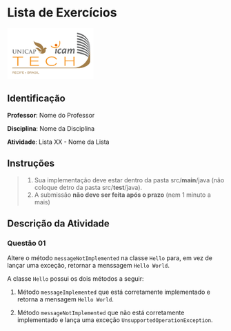 # Lista de Exercícios
<img src="assets/images/Unicap_Icam_Tech-01.png" alt="drawing" width="200"/>

## Identificação
**Professor**: Nome do Professor

**Disciplina**: Nome da Disciplina

**Atividade**: Lista XX - Nome da Lista

## Instruções 
> 1. Sua implementação deve estar dentro da pasta src/**main**/java (não coloque detro da pasta src/**test**/java).
> 2. A submissão **não deve ser feita após o prazo** (nem 1 minuto a mais)

## Descrição da Atividade
### Questão 01
Altere o método `messageNotImplemented` na classe `Hello` para, em vez de lançar uma exceção, retornar a menssagem `Hello World`. 

A classe `Hello` possui os dois métodos a seguir: 
1. Método `messageImplemented` que está corretamente implementado e retorna a mensagem `Hello World`.     

2. Método `messageNotImplemented` que não está corretamente implementado e lança uma exceção `UnsupportedOperationException`. 

